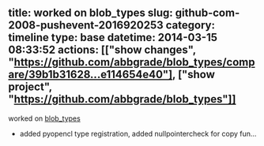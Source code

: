 title: worked on blob_types
slug: github-com-2008-pushevent-2016920253
category: timeline
type: base
datetime: 2014-03-15 08:33:52
actions: [["show changes", "https://github.com/abbgrade/blob_types/compare/39b1b31628...e114654e40"], ["show project", "https://github.com/abbgrade/blob_types"]]
---
worked on [blob_types](https://github.com/abbgrade/blob_types)

 - added pyopencl type registration, added nullpointercheck for copy fun…
